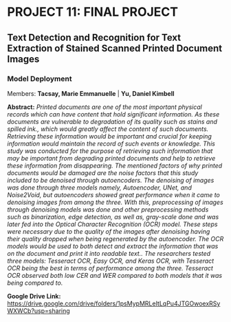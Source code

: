 # PROJECT 11: FINAL PROJECT
## Text Detection and Recognition for Text Extraction of Stained Scanned Printed Document Images
### Model Deployment

Members: **Tacsay, Marie Emmanuelle** | **Yu, Daniel Kimbell**

**Abstract:**
*Printed documents are one of the most important physical records which can have content that hold significant information. As these documents are vulnerable to degradation of its quality such as stains and spilled ink., which would greatly affect the content of such documents. Retrieving these information would be important and crucial for keeping information would maintain the record of such events or knowledge. This study was conducted for the purpose of retrieving such information that may be important from degrading printed documents and help to retrieve these information from disappearing. The mentioned factors of why printed documents would be damaged are the noise factors that this study included to be denoised through autoencoders. The denoising of images was done through three models namely, Autoencoder, UNet, and Noise2Void, but  autoencoders showed great performance when it came to denoising images from among the three. With this, preprocessing of images through denoising models was done and other preprocessing methods such as binarization, edge detection, as well as, gray-scale done and was later fed into the Optical Character Recognition (OCR) model. These steps were necessary due to the quality of the images after denoising having their quality dropped when being regenerated by the autoencoder. The OCR models would be used to both detect and extract the information that was on the document and print it into readable text..  The researchers tested three models: Tesseract OCR, Easy OCR, and Keras OCR, with Tesseract  OCR being the best in terms of performance among the three. Tesseract OCR observed both low CER and WER compared to both models that it was being compared to.*

**Google Drive Link:** https://drive.google.com/drive/folders/1psMypMRLeItLqPu4JTGOwoexRSyWXWCb?usp=sharing
